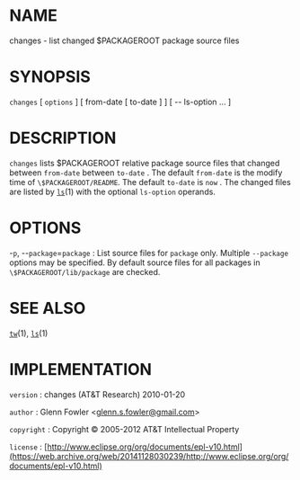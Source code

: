 # NAME

changes - list changed \$PACKAGEROOT package source files

# SYNOPSIS

`changes` \[ `options` \] \[ from-date \[ to-date \] \] \[ -- ls-option ... \]

# DESCRIPTION

`changes` lists \$PACKAGEROOT relative package source files that
changed between `from-date` between `to-date` . The default `from-date`
is the modify time of `\$PACKAGEROOT/README`. The default `to-date` is
`now` . The changed files are listed by
[`ls`](/web/20141128030239/http://www2.research.att.com/~astopen/man/man1/ls.html)(1)
with the optional `ls-option` operands.

# OPTIONS

-`p`, --`package`=`package`
:   List source files for `package` only. Multiple `--package` options
    may be specified. By default source files for all packages in
    `\$PACKAGEROOT/lib/package` are checked.

# SEE ALSO

[`tw`](/web/20141128030239/http://www2.research.att.com/~astopen/man/man1/tw.html)(1),
[`ls`](/web/20141128030239/http://www2.research.att.com/~astopen/man/man1/ls.html)(1)

# IMPLEMENTATION

`version`
:   changes (AT&T Research) 2010-01-20

`author`
:   Glenn Fowler
    &lt;[glenn.s.fowler@gmail.com](https://web.archive.org/web/20141128030239/mailto:glenn.s.fowler@gmail.com)&gt;

`copyright`
:   Copyright © 2005-2012 AT&T Intellectual Property

`license`
:   [http://www.eclipse.org/org/documents/epl-v10.html](https://web.archive.org/web/20141128030239/http://www.eclipse.org/org/documents/epl-v10.html)


